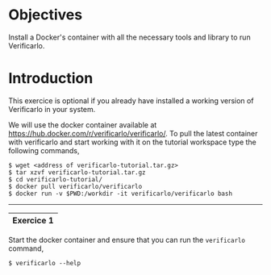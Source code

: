 # Objectives 
Install a Docker's container with all the necessary tools and library to run Verificarlo.

# Introduction
This exercice is optional if you already have installed a working version of Verificarlo in your system.

We will use the docker container available at <https://hub.docker.com/r/verificarlo/verificarlo/>.
To pull the latest container with verificarlo and start working with it on the tutorial workspace type the following commands,

    $ wget <address of verificarlo-tutorial.tar.gz>
    $ tar xzvf verificarlo-tutorial.tar.gz
    $ cd verificarlo-tutorial/
    $ docker pull verificarlo/verificarlo
    $ docker run -v $PWD:/workdir -it verificarlo/verificarlo bash

***

| Exercice 1 |
|:------------|

Start the docker container and ensure that you can run the `verificarlo` command,

    $ verificarlo --help
